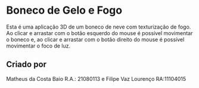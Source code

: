 # Boneco de Gelo e Fogo

Esta é uma aplicação 3D de um boneco de neve com texturização de fogo. Ao clicar e arrastar com o botão esquerdo do mouse é possível movimentar o boneco e, ao clicar e arrastar com o botão direito do mouse é possível movimentar o foco de luz.

## Criado por

Matheus da Costa Baio R.A.: 21080113 e Filipe Vaz Lourenço RA:11104015
